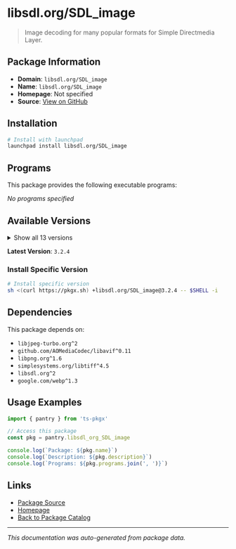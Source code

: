 # libsdl.org/SDL_image

> Image decoding for many popular formats for Simple Directmedia Layer.

## Package Information

- **Domain**: `libsdl.org/SDL_image`
- **Name**: `libsdl.org/SDL_image`
- **Homepage**: Not specified
- **Source**: [View on GitHub](https://github.com/pkgxdev/pantry/tree/main/projects/libsdl.org/SDL_image/package.yml)

## Installation

```bash
# Install with launchpad
launchpad install libsdl.org/SDL_image
```

## Programs

This package provides the following executable programs:

*No programs specified*

## Available Versions

<details>
<summary>Show all 13 versions</summary>

- `3.2.4`, `3.2.2`, `3.2.0`, `2.8.8`, `2.8.6`
- `2.8.5`, `2.8.4`, `2.8.3`, `2.8.2`, `2.8.1`
- `2.8.0`, `2.7.1`, `2.6.3`

</details>

**Latest Version**: `3.2.4`

### Install Specific Version

```bash
# Install specific version
sh <(curl https://pkgx.sh) +libsdl.org/SDL_image@3.2.4 -- $SHELL -i
```

## Dependencies

This package depends on:

- `libjpeg-turbo.org^2`
- `github.com/AOMediaCodec/libavif^0.11`
- `libpng.org^1.6`
- `simplesystems.org/libtiff^4.5`
- `libsdl.org^2`
- `google.com/webp^1.3`

## Usage Examples

```typescript
import { pantry } from 'ts-pkgx'

// Access this package
const pkg = pantry.libsdl_org_SDL_image

console.log(`Package: ${pkg.name}`)
console.log(`Description: ${pkg.description}`)
console.log(`Programs: ${pkg.programs.join(', ')}`)
```

## Links

- [Package Source](https://github.com/pkgxdev/pantry/tree/main/projects/libsdl.org/SDL_image/package.yml)
- [Homepage](#)
- [Back to Package Catalog](../package-catalog.md)

---

*This documentation was auto-generated from package data.*
